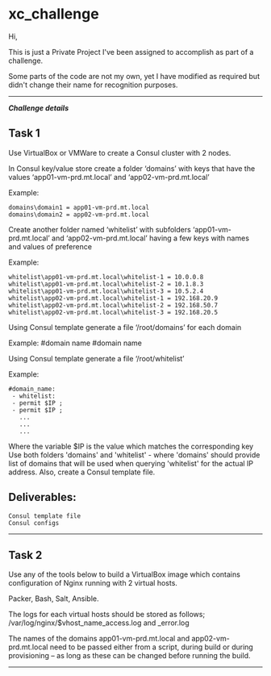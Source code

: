 # xc_challenge

Hi, 

This is just a Private Project I've been assigned to accomplish as part of a challenge. 

Some parts of the code are not my own, yet I have modified as required but didn't change their name for recognition purposes.

----

***Challenge details***

## Task 1

Use VirtualBox or VMWare to create a Consul cluster with 2 nodes.

In Consul key/value store create a folder ‘domains’ with keys that have the values
‘app01-vm-prd.mt.local’ and ‘app02-vm-prd.mt.local’

Example:

	domains\domain1 = app01-vm-prd.mt.local
	domains\domain2 = app02-vm-prd.mt.local

Create another folder named ‘whitelist’ with subfolders ‘app01-vm-prd.mt.local’
and ‘app02-vm-prd.mt.local’ having a few keys with names and values of preference

Example:

	whitelist\app01-vm-prd.mt.local\whitelist-1 = 10.0.0.8
	whitelist\app01-vm-prd.mt.local\whitelist-2 = 10.1.8.3
	whitelist\app01-vm-prd.mt.local\whitelist-3 = 10.5.2.4
	whitelist\app02-vm-prd.mt.local\whitelist-1 = 192.168.20.9
	whitelist\app02-vm-prd.mt.local\whitelist-2 = 192.168.50.7
	whitelist\app02-vm-prd.mt.local\whitelist-3 = 192.168.20.5

Using Consul template generate a file ‘/root/domains’ for each domain

Example:
	#domain name
	#domain name

Using Consul template generate a file ‘/root/whitelist’

Example:

	#domain_name:
	 - whitelist:
	 - permit $IP ;
	 - permit $IP ;
	   ...
	   ...
	   ...


Where the variable $IP is the value which matches the corresponding key
Use both folders 'domains' and 'whitelist' - where 'domains' should provide list of domains
that will be used when querying 'whitelist' for the actual IP address. Also, create a Consul
template file.

## Deliverables:

	Consul template file
	Consul configs

----

## Task 2

Use any of the tools below to build a VirtualBox image which contains configuration of Nginx running with 2 virtual hosts.

Packer, Bash, Salt, Ansible.

The logs for each virtual hosts should be stored as follows;
	/var/log/nginx/$vhost_name_access.log and _error.log

The names of the domains app01-vm-prd.mt.local and app02-vm-prd.mt.local need
to be passed either from a script, during build or during provisioning – as long as these can be
changed before running the build.

----
